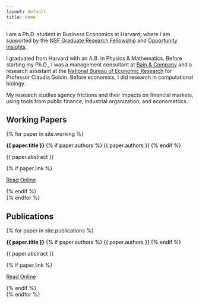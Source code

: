 ```yaml
---
layout: default
title: Home
---
```


<p>I am a Ph.D. student in Business Economics at Harvard, where I am supported by the <a href="https://www.nsfgrfp.org/" rel="external nofollow noopener" target="_blank">NSF Graduate Research Fellowship</a> and <a href="https://opportunityinsights.org/" rel="external nofollow noopener" target="_blank">Opportunity Insights</a>.</p>

<p>I graduated from Harvard with an A.B. in Physics &amp; Mathematics. Before starting my Ph.D., I was a management consultant at <a href="https://www.bain.com/" rel="external nofollow noopener" target="_blank">Bain &amp; Company</a> and a research assistant at the <a href="https://www.nber.org/" rel="external nofollow noopener" target="_blank">National Bureau of Economic Research</a> for Professor Claudia Goldin. Before economics, I did research in computational biology.</p>

<p>My research studies agency frictions and their impacts on financial markets, using tools from public finance, industrial organization, and econometrics.</p>

## Working Papers

{% for paper in site.working %}
<!-- Title + toggle arrow -->
<p>
  <a 
    class="toggle-link collapsed d-inline-flex align-items-center" 
    style="color: black; text-decoration: none;"
    data-toggle="collapse"
    href="#{{ paper.id }}"
    role="button"
    aria-expanded="false"
    aria-controls="{{ paper.id }}"
  >
    <!-- Arrow icon (points right by default) -->
    <i class="fas fa-caret-right mr-2"></i>
    <!-- Paper title -->
    <strong>{{ paper.title }}</strong>
    {% if paper.authors %}
      <span class="ml-2">{{ paper.authors }}</span>
    {% endif %}
  </a>
</p>

<!-- Collapsible abstract section -->
<div class="collapse ml-4" id="{{ paper.id }}">
  <p>{{ paper.abstract }}</p>
  {% if paper.link %}
    <p>
      <a href="{{ paper.link }}" target="_blank" rel="noopener">
        Read Online
      </a>
    </p>
  {% endif %}
</div>
{% endfor %}

## Publications

{% for paper in site.publications %}
<!-- Title + toggle arrow -->
<p>
  <a 
    class="toggle-link collapsed d-inline-flex align-items-center" 
    style="color: black; text-decoration: none;"
    data-toggle="collapse"
    href="#{{ paper.id }}"
    role="button"
    aria-expanded="false"
    aria-controls="{{ paper.id }}"
  >
    <!-- Arrow icon (points right by default) -->
    <i class="fas fa-caret-right mr-2"></i>
    <!-- Paper title -->
    <strong>{{ paper.title }}</strong>
    {% if paper.authors %}
      <span class="ml-2">{{ paper.authors }}</span>
    {% endif %}
  </a>
</p>

<!-- Collapsible abstract section -->
<div class="collapse ml-4" id="{{ paper.id }}">
  <p>{{ paper.abstract }}</p>
  {% if paper.link %}
    <p>
      <a href="{{ paper.link }}" target="_blank" rel="noopener">
        Read Online
      </a>
    </p>
  {% endif %}
</div>
{% endfor %}